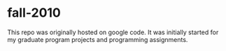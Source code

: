 # fall-2010

This repo was originally hosted on google code. It was initially started for my graduate program projects and programming assignments. 
